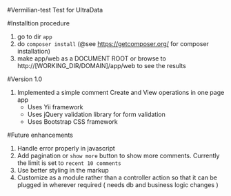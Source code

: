 #Vermilian-test
Test for UltraData

#Installtion procedure
1. go to dir `app`
2. do `composer install` (@see https://getcomposer.org/ for composer installation)
3. make app/web as a DOCUMENT ROOT or browse to http://[WORKING_DIR/DOMAIN]/app/web to see the results
 
#Version 1.0
 1. Implemented a simple comment Create and View operations in one page app
    - Uses Yii framework
    - Uses jQuery validation library for form validation
    - Uses Bootstrap CSS framework
 
#Future enhancements
 1. Handle error properly in javascript
 2. Add pagination or `show more` button to show more comments. Currently the limit is set to `recent 10 comments`
 3. Use better styling in the markup
 4. Customize as a module rather than a controller action so that it can be plugged in wherever required ( needs db and business logic changes )
 
